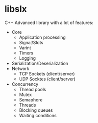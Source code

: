 # libslx
C++ Advanced library with a lot of features:

- Core
  - Application processing
  - Signal/Slots
  - Varint 
  - Timers
  - Logging
- Serialization/Deserialization
- Network
  - TCP Sockets (client/server)
  - UDP Socktes (client/server) 
- Concurrency
  - Thread pools
  - Mutex
  - Semaphore
  - Threads
  - Blocking queues
  - Waiting conditions

